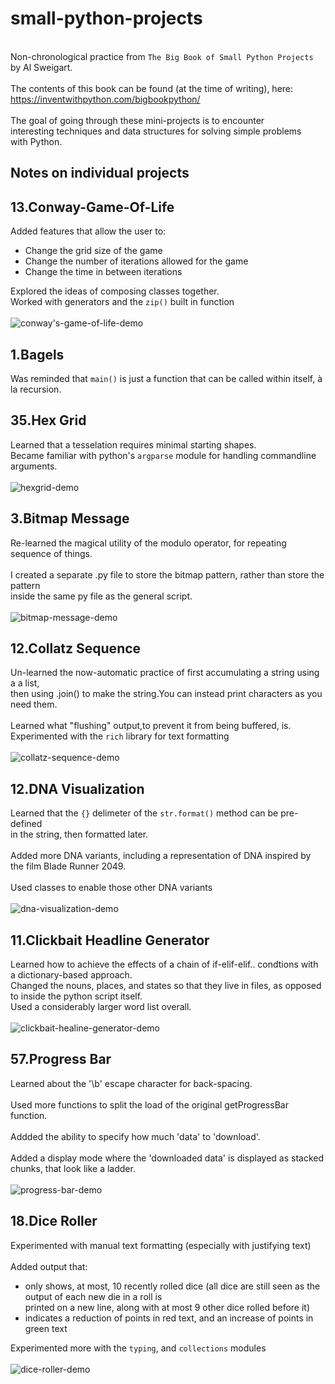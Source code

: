 # small-python-projects

\
Non-chronological practice from `The Big Book of Small Python Projects`
by Al Sweigart.
\
\
The contents of this book can be found (at the time of writing),
here: <https://inventwithpython.com/bigbookpython/>
\
\
The goal of going through these mini-projects is to encounter
\
interesting techniques and data structures for solving simple problems
\
with Python.

## Notes on individual projects

## 13.Conway-Game-Of-Life

Added features that allow the user to:

- Change the grid size of the game
- Change the number of iterations allowed for the game
- Change the time in between iterations

Explored the ideas of composing classes together.
\
Worked with generators and the `zip()` built in function
\
\
![conway's-game-of-life-demo](demo-gifs/13.Conway-Game-Of-Life.gif)

## 1.Bagels

Was reminded that `main()` is just a function that can be called within itself, à la recursion.

## 35.Hex Grid

Learned that a tesselation requires minimal starting shapes.
\
Became familiar with python's `argparse` module for handling commandline arguments.
\
\
![hexgrid-demo](demo-gifs/35.Hex-Grid.gif)

## 3.Bitmap Message

Re-learned the magical utility of the modulo operator, for repeating sequence of things.
\
\
I created a separate .py file to store the bitmap pattern, rather than store the pattern
\
inside the same py file as the general script.
\
\
![bitmap-message-demo](demo-gifs/3.Bitmap-Message.gif)

## 12.Collatz Sequence

Un-learned the now-automatic practice of first accumulating a string using a a list,
\
then using .join() to make the string.You can instead print characters as you need them.
\
\
Learned what "flushing" output,to prevent it from being buffered, is.
\
Experimented with the `rich` library for text formatting
\
\
![collatz-sequence-demo](demo-gifs/12.Collatz-Sequence.gif)

## 12.DNA Visualization

Learned that the `{}` delimeter of the `str.format()` method can be pre-defined
\
in the string, then formatted later.
\
\
Added more DNA variants, including a representation of DNA inspired by the film
Blade Runner 2049.
\
\
Used classes to enable those other DNA variants
\
\
![dna-visualization-demo](demo-gifs/21.DNA-Visualization.gif)

## 11.Clickbait Headline Generator

Learned how to achieve the effects of a chain of if-elif-elif.. condtions with a
dictionary-based approach.
\
Changed the nouns, places, and states so that they live in files, as opposed to
inside the python script itself.
\
Used a considerably larger word list overall.
\
\
![clickbait-healine-generator-demo](demo-gifs/11.Clickbait-Headline-Generator.gif)

## 57.Progress Bar

Learned about the '\b' escape character for back-spacing.
\
\
Used more functions to split the load of the original getProgressBar function.
\
\
Addded the ability to specify how much 'data' to 'download'.
\
\
Added a display mode where the 'downloaded data' is displayed as stacked chunks,
that look like a ladder.
\
\
![progress-bar-demo](demo-gifs/57.Progress-Bar.gif)

## 18.Dice Roller

Experimented with manual text formatting (especially with justifying text)
\
\
Added output that:

- only shows, at most, 10 recently rolled dice (all dice are still seen as the output of each new die in a roll is
\
printed on a new line, along with at most 9 other dice rolled before it)
- indicates a reduction of points in red text, and an increase of points in green text

Experimented more with the `typing`, and `collections` modules
\
\
![dice-roller-demo](demo-gifs/18.Dice-Roller.gif)
